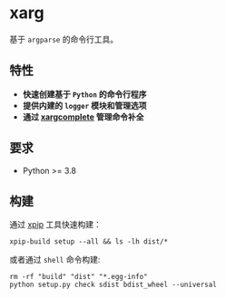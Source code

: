 xarg
====

基于 `argparse` 的命令行工具。

特性
----

- **快速创建基于 `Python` 的命令行程序**
- **提供内建的 `logger` 模块和管理选项**
- **通过 [xargcomplete](xargcomplete.md) 管理命令补全**

要求
----

- Python >= 3.8

构建
----

通过 [xpip](https://github.com/bondbox/xpip-python) 工具快速构建：

```shell
xpip-build setup --all && ls -lh dist/*
```

或者通过 `shell` 命令构建:

```shell
rm -rf "build" "dist" "*.egg-info"
python setup.py check sdist bdist_wheel --universal
```
